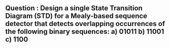 ## Question : Design a single State Transition Diagram (STD) for a Mealy-based sequence detector that detects overlapping occurrences of the following binary sequences: a) 01011 b) 11001 c) 1100
